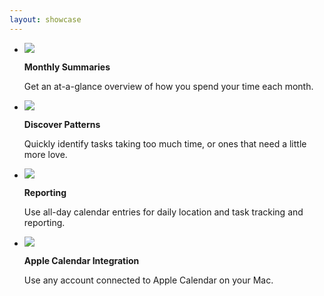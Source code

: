 ```yaml
---
layout: showcase
---
```


<ul class="features">
    <li>
        <p><img class="symbol" src="/images/calendar.svg" /></p>
        <p><strong>Monthly Summaries</strong></p>
        <p>Get an at-a-glance overview of how you spend your time each month.</p>
    </li>
    <li>
        <p><img class="symbol" src="/images/clock.svg" /></p>
        <p><strong>Discover Patterns</strong></p>
        <p>Quickly identify tasks taking too much time, or ones that need a little more love.</p>
    </li>
    <li>
        <p><img class="symbol" src="/images/globe.svg" /></p>
        <p><strong>Reporting</strong></p>
        <p>Use all-day calendar entries for daily location and task tracking and reporting.</p>
    </li>
    <li>
        <p><img class="symbol" src="/images/17.calendar.svg" /></p>
        <p><strong>Apple Calendar Integration</strong></p>
        <p>Use any account connected to Apple Calendar on your Mac.</p>
    </li>
</ul>
